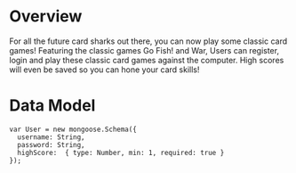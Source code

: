 # Overview

For all the future card sharks out there, you can now play some classic card games!  Featuring the classic games Go Fish! and War, Users can register, login and play these classic card games against the computer.  High scores will even be saved so you can hone your card skills!

# Data Model
```
var User = new mongoose.Schema({
  username: String,
  password: String,
  highScore:  { type: Number, min: 1, required: true }
});
```


